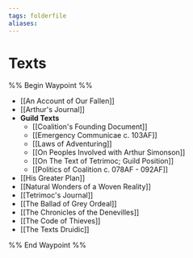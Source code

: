 ```yaml
---
tags: folderfile
aliases:
---
```


# Texts
%% Begin Waypoint %%
- [[An Account of Our Fallen]]
- [[Arthur's Journal]]
- **Guild Texts**
	- [[Coalition's Founding Document]]
	- [[Emergency Communicae c. 103AF]]
	- [[Laws of Adventuring]]
	- [[On Peoples Involved with Arthur Simonson]]
	- [[On The Text of Tetrimoc; Guild Position]]
	- [[Politics of Coalition c. 078AF - 092AF]]
- [[His Greater Plan]]
- [[Natural Wonders of a Woven Reality]]
- [[Tetrimoc's Journal]]
- [[The Ballad of Grey Ordeal]]
- [[The Chronicles of the Denevilles]]
- [[The Code of Thieves]]
- [[The Texts Druidic]]

%% End Waypoint %%
